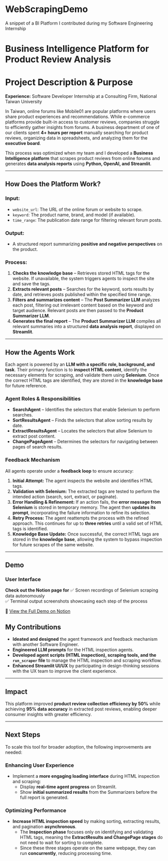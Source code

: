 # WebScrapingDemo
A snippet of a BI Platform I contributed during my Software Engineering Internship

# Business Intelligence Platform for Product Review Analysis

# **Project Description & Purpose**

**Experience:** Software Developer Internship at a Consulting Firm, National Taiwan University

In Taiwan, online forums like Mobile01 are popular platforms where users share product experiences and recommendations. While e-commerce platforms provide built-in access to customer reviews, companies struggle to efficiently gather insights from forums. A business department of one of our clients spent **4+ hours per report** manually searching for product reviews, organizing data in spreadsheets, and analyzing them for the **executive board**.  

This process was optimized when my team and I developed a **Business Intelligence platform** that scrapes product reviews from online forums and generates **data analysis reports** using **Python, OpenAI, and Streamlit**.

---

## **How Does the Platform Work?**

### **Input:**
- `website_url`: The URL of the online forum or website to scrape.
- `keyword`: The product name, brand, and model (if available).
- `time_range`: The publication date range for filtering relevant forum posts.

### **Output:**
- A structured report summarizing **positive and negative perspectives** on the product.

### **Process:**
1. **Checks the knowledge base** – Retrieves stored HTML tags for the website. If unavailable, the system triggers agents to inspect the site and save the tags.
2. **Extracts relevant posts** – Searches for the keyword, sorts results by date, and retrieves posts published within the specified time range.
3. **Filters and summarizes content** – The **Post Summarizer LLM** analyzes each post, filtering out irrelevant content based on the keyword and target audience. Relevant posts are then passed to the **Product Summarizer LLM**.
4. **Generates the final report** – The **Product Summarizer LLM** compiles all relevant summaries into a structured **data analysis report**, displayed on **Streamlit**.

---

## **How the Agents Work**

Each agent is powered by an **LLM with a specific role, background, and task**. Their primary function is to **inspect HTML content**, identify the necessary elements for scraping, and validate them using **Selenium**. Once the correct HTML tags are identified, they are stored in the **knowledge base** for future reference.

### **Agent Roles & Responsibilities**
- **SearchAgent** – Identifies the selectors that enable Selenium to perform searches.
- **SortResultsAgent** – Finds the selectors that allow sorting results by date.
- **ExtractResultsAgent** – Locates the selectors that allow Selenium to extract post content.
- **ChangePageAgent** – Determines the selectors for navigating between pages of search results.

### **Feedback Mechanism**
All agents operate under a **feedback loop** to ensure accuracy:

1. **Initial Attempt:** The agent inspects the website and identifies HTML tags.
2. **Validation with Selenium:** The extracted tags are tested to perform the intended action (search, sort, extract, or paginate).
3. **Error Handling & Refinement:** If an action fails, the **error message from Selenium** is stored in temporary memory. The agent then **updates its prompt**, incorporating the failure information to refine its selection.
4. **Retry Process:** The agent reattempts the process with the refined approach. This continues for up to **three retries** until a valid set of HTML tags is identified.
5. **Knowledge Base Update:** Once successful, the correct HTML tags are stored in the **knowledge base**, allowing the system to bypass inspection for future scrapes of the same website.

---
## Demo 
### User Interface

**Check out the Notion page for** 
✅ Screen recordings of Selenium scraping data autonomously  
✅ Terminal output screenshots showcasing each step of the process  

🔗 [View the Full Demo on Notion](https://cooing-parsley-1bb.notion.site/Web-Scraping-Project-Demo-1aaecbc620b480998f73d026917cfd6e?pvs=4)



## **My Contributions**
- **Ideated and designed** the agent framework and feedback mechanism with another Software Engineer.
- **Engineered LLM prompts** for the HTML inspection agents.
- **Developed agent scripts (HTML inspection), scraping tools, and the `run_scraper` file** to manage the HTML inspection and scraping workflow.
- **Enhanced Streamlit UI/UX** by participating in design-thinking sessions with the UX team to improve the client experience.

---

## **Impact**
This platform improved **product review collection efficiency by 50%** while achieving **95% data accuracy** in extracted post reviews, enabling deeper consumer insights with greater efficiency.

---

## **Next Steps**
To scale this tool for broader adoption, the following improvements are needed:

### **Enhancing User Experience**
- Implement a **more engaging loading interface** during HTML inspection and scraping:  
  - Display **real-time agent progress** on Streamlit.  
  - Show **initial summarized results** from the Summarizers before the full report is generated.

### **Optimizing Performance**
- **Increase HTML inspection speed** by making sorting, extracting results, and pagination **asynchronous**.  
  - The **Inspection phase** focuses only on identifying and validating HTML tags, meaning the **ExtractResults and ChangePage stages** do not need to wait for sorting to complete.  
  - Since these three stages operate on the same webpage, they can run **concurrently**, reducing processing time.
